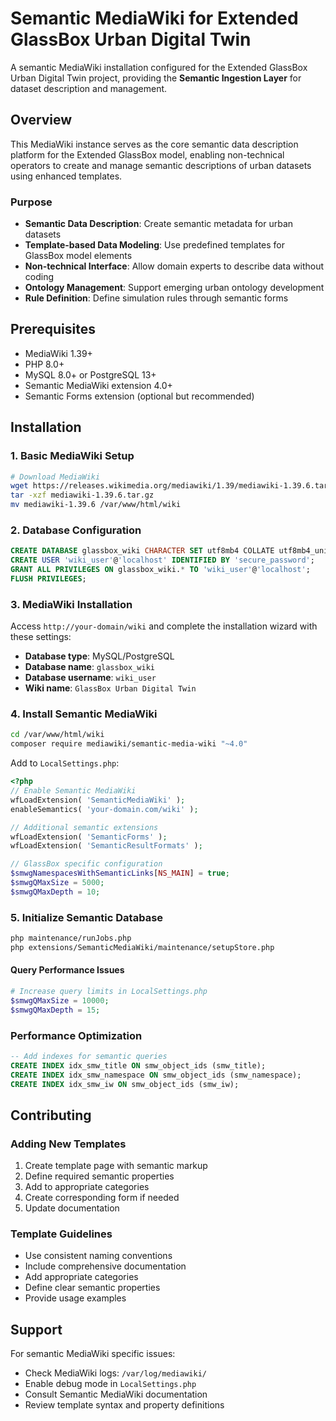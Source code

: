 # Semantic MediaWiki for Extended GlassBox Urban Digital Twin

A semantic MediaWiki installation configured for the Extended GlassBox Urban Digital Twin project, providing the **Semantic Ingestion Layer** for dataset description and management.

## Overview

This MediaWiki instance serves as the core semantic data description platform for the Extended GlassBox model, enabling non-technical operators to create and manage semantic descriptions of urban datasets using enhanced templates.

### Purpose

- **Semantic Data Description**: Create semantic metadata for urban datasets
- **Template-based Data Modeling**: Use predefined templates for GlassBox model elements
- **Non-technical Interface**: Allow domain experts to describe data without coding
- **Ontology Management**: Support emerging urban ontology development
- **Rule Definition**: Define simulation rules through semantic forms

## Prerequisites

- MediaWiki 1.39+
- PHP 8.0+
- MySQL 8.0+ or PostgreSQL 13+
- Semantic MediaWiki extension 4.0+
- Semantic Forms extension (optional but recommended)

## Installation

### 1. Basic MediaWiki Setup

```bash
# Download MediaWiki
wget https://releases.wikimedia.org/mediawiki/1.39/mediawiki-1.39.6.tar.gz
tar -xzf mediawiki-1.39.6.tar.gz
mv mediawiki-1.39.6 /var/www/html/wiki
```

### 2. Database Configuration

```sql
CREATE DATABASE glassbox_wiki CHARACTER SET utf8mb4 COLLATE utf8mb4_unicode_ci;
CREATE USER 'wiki_user'@'localhost' IDENTIFIED BY 'secure_password';
GRANT ALL PRIVILEGES ON glassbox_wiki.* TO 'wiki_user'@'localhost';
FLUSH PRIVILEGES;
```

### 3. MediaWiki Installation

Access `http://your-domain/wiki` and complete the installation wizard with these settings:

- **Database type**: MySQL/PostgreSQL
- **Database name**: `glassbox_wiki`
- **Database username**: `wiki_user`
- **Wiki name**: `GlassBox Urban Digital Twin`

### 4. Install Semantic MediaWiki

```bash
cd /var/www/html/wiki
composer require mediawiki/semantic-media-wiki "~4.0"
```

Add to `LocalSettings.php`:
```php
<?php
// Enable Semantic MediaWiki
wfLoadExtension( 'SemanticMediaWiki' );
enableSemantics( 'your-domain.com/wiki' );

// Additional semantic extensions
wfLoadExtension( 'SemanticForms' );
wfLoadExtension( 'SemanticResultFormats' );

// GlassBox specific configuration
$smwgNamespacesWithSemanticLinks[NS_MAIN] = true;
$smwgQMaxSize = 5000;
$smwgQMaxDepth = 10;
```

### 5. Initialize Semantic Database

```bash
php maintenance/runJobs.php
php extensions/SemanticMediaWiki/maintenance/setupStore.php
```

#### Query Performance Issues
```php
# Increase query limits in LocalSettings.php
$smwgQMaxSize = 10000;
$smwgQMaxDepth = 15;
```

### Performance Optimization

```sql
-- Add indexes for semantic queries
CREATE INDEX idx_smw_title ON smw_object_ids (smw_title);
CREATE INDEX idx_smw_namespace ON smw_object_ids (smw_namespace);
CREATE INDEX idx_smw_iw ON smw_object_ids (smw_iw);
```

## Contributing

### Adding New Templates
1. Create template page with semantic markup
2. Define required semantic properties
3. Add to appropriate categories
4. Create corresponding form if needed
5. Update documentation

### Template Guidelines
- Use consistent naming conventions
- Include comprehensive documentation
- Add appropriate categories
- Define clear semantic properties
- Provide usage examples

## Support

For semantic MediaWiki specific issues:
- Check MediaWiki logs: `/var/log/mediawiki/`
- Enable debug mode in `LocalSettings.php`
- Consult Semantic MediaWiki documentation
- Review template syntax and property definitions
